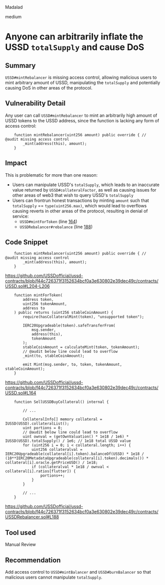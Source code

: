 Madalad

medium

# Anyone can arbitrarily inflate the USSD `totalSupply` and cause DoS

## Summary

`USSD#mintRebalancer` is missing access control, allowing malicious users to mint arbitrary amount of USSD, manipulating the `totalSupply` and potentially causing DoS in other areas of the protocol.

## Vulnerability Detail

Any user can call `USSD#mintRebalancer` to mint an arbitrarily high amount of USSD tokens to the USSD address, since the function is lacking any form of access control:

```solidity
    function mintRebalancer(uint256 amount) public override { // @audit missing access control
        _mint(address(this), amount);
    }
```

## Impact

This is problematic for more than one reason:
- Users can manipulate USSD's `totalSupply`, which leads to an inaccurate value returned by `USSD#collateralFactor`, as well as causing issues for other areas of web3 that wish to query USSD's `totalSupply`
- Users can frontrun honest transactions by minting `amount` such that `totalSupply` == `type(uint256.max)`, which would lead to overflows causing reverts in other areas of the protocol, resulting in denial of service:
    - `USSD#mintForToken` (line [164](https://github.com/USSDofficial/ussd-contracts/blob/f44c726371f3152634bcf0a3e630802e39dec49c/contracts/USSD.sol#L164))
    - `USSDRebalancer#rebalance` (line [188](https://github.com/USSDofficial/ussd-contracts/blob/f44c726371f3152634bcf0a3e630802e39dec49c/contracts/USSDRebalancer.sol#L188))

## Code Snippet

```solidity
    function mintRebalancer(uint256 amount) public override { // @audit missing access control
        _mint(address(this), amount);
    }
```
https://github.com/USSDofficial/ussd-contracts/blob/f44c726371f3152634bcf0a3e630802e39dec49c/contracts/USSD.sol#L204-L206

```solidity
    function mintForToken(
        address token,
        uint256 tokenAmount,
        address to
    ) public returns (uint256 stableCoinAmount) {
        require(hasCollateralMint(token), "unsupported token");

        IERC20Upgradeable(token).safeTransferFrom(
            msg.sender,
            address(this),
            tokenAmount
        );
        stableCoinAmount = calculateMint(token, tokenAmount);
        // @audit below line could lead to overflow
        _mint(to, stableCoinAmount);

        emit Mint(msg.sender, to, token, tokenAmount, stableCoinAmount);
    }
```
https://github.com/USSDofficial/ussd-contracts/blob/f44c726371f3152634bcf0a3e630802e39dec49c/contracts/USSD.sol#L164

```solidity
    function SellUSSDBuyCollateral() internal {

        // ...

        CollateralInfo[] memory collateral = IUSSD(USSD).collateralList();
        uint portions = 0;
        // @audit below line could lead to overflow
        uint ownval = (getOwnValuation() * 1e18 / 1e6) * IUSSD(USSD).totalSupply() / 1e6; // 1e18 total USSD value
        for (uint256 i = 0; i < collateral.length; i++) {
            uint256 collateralval = IERC20Upgradeable(collateral[i].token).balanceOf(USSD) * 1e18 / (10**IERC20MetadataUpgradeable(collateral[i].token).decimals()) * collateral[i].oracle.getPriceUSD() / 1e18;
            if (collateralval * 1e18 / ownval < collateral[i].ratios[flutter]) {
                portions++;
            }
        }

        // ...
    }
```
https://github.com/USSDofficial/ussd-contracts/blob/f44c726371f3152634bcf0a3e630802e39dec49c/contracts/USSDRebalancer.sol#L188

## Tool used

Manual Review

## Recommendation

Add access control to `USSD#mintBalancer` and `USSD#burnBalancer` so that malicious users cannot manipulate `totalSupply`.